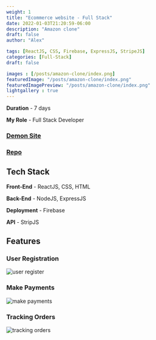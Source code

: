 ```yaml
---
weight: 1
title: "Ecommerce website - Full Stack"
date: 2022-01-03T21:20:59-06:00
description: "Amazon clone"
draft: false
author: "Alex"

tags: [ReactJS, CSS, Firebase, ExpressJS, StripeJS]
categories: [Full-Stack]
draft: false 

images : [/posts/amazon-clone/index.png]
featuredImage: "/posts/amazon-clone/index.png"
featuredImagePreview: "/posts/amazon-clone/index.png"
lightgallery : true
---
```



<!--more-->
**Duration** - 7 days

**My Role** - Full Stack Developer

### [Demon Site](https://challenge-d6ab9.web.app)
### [Repo](https://github.com/zengjilie/amazon-clone)

## Tech Stack
**Front-End** - ReactJS, CSS, HTML

**Back-End** - NodeJS, ExpressJS

**Deployment** - Firebase

**API** - StripJS

<!-- ## Challenges

* Use cloud computing platform firebase, and learn how to use their APIs  

* Handle CORS connection at backend 
 
* Manage user data using firebase

* Learn how to use strip API to create payment method and track payments -->

## Features 

### User Registration

![user register](/posts/amazon-clone/amazon_shot_1.gif)

### Make Payments

![make payments](/posts/amazon-clone/amazon_shot_2.gif)

### Tracking Orders

![tracking orders](/posts/amazon-clone/amazon_shot_3.gif)

<!-- ## Takeaways 

* Firbase provides cloude database but uses NoSQL database

* Gonna try other hosting platform next time  -->


 


